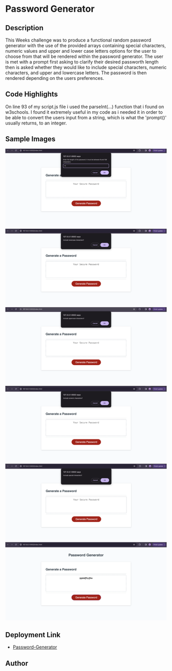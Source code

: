 # Password Generator

## Description

This Weeks challenge was to produce a functional random password generator with the use of the provided arrays containing special characters, numeric values and upper and lower case letters options for the user to choose from that will be rendered within the password generator. The user is met with a prompt first asking to clarify their desired passworth length then is asked whether they would like to include special characters, numeric characters, and upper and lowercase letters. The password is then rendered depending on the users preferences.

## Code Highlights
On line 93 of my script.js file i used the parseInt(...) function that i found on w3schools. I found it extremely useful in my code as i needed it in order to be able to convert the users input from a string, which is what the 'prompt()' usually returns, to an integer.
## Sample Images
![alt text](<Screenshot 2024-02-11 at 18.47.46.png>)
![alt text](<Screenshot 2024-02-11 at 18.48.21-1.png>)
![alt text](<Screenshot 2024-02-11 at 18.48.45-1.png>)
![alt text](<Screenshot 2024-02-11 at 18.49.10-1.png>)
![alt text](<Screenshot 2024-02-11 at 18.49.53-1.png>)
![alt text](<Screenshot 2024-02-11 at 18.50.21-1.png>)

## Deployment Link

- [Password-Generator](https://hamdishh.github.io/Password-Generator/)

## Author
